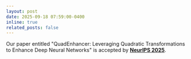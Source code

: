 ```yaml
---
layout: post
date: 2025-09-18 07:59:00-0400
inline: true
related_posts: false
---
```


Our paper entitled "QuadEnhancer: Leveraging Quadratic Transformations to Enhance Deep Neural Networks" is accepted by **[NeurIPS 2025](https://nips.cc/Conferences/2025)**.
